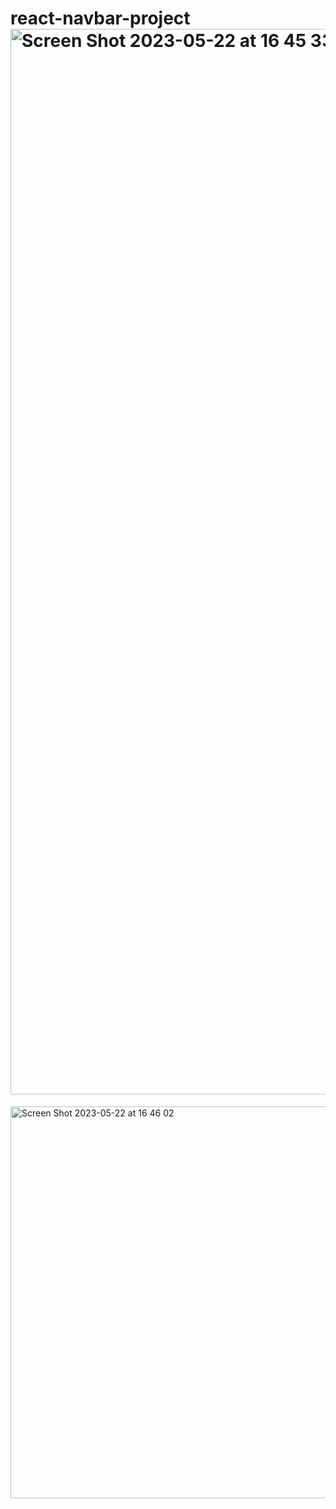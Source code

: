 # react-navbar-project<img width="1705" alt="Screen Shot 2023-05-22 at 16 45 33" src="https://github.com/firdess/react-navbar-project/assets/106804722/78fc6c8b-ad52-4ff4-b60f-399d909ec9b6">
<img width="627" alt="Screen Shot 2023-05-22 at 16 46 02" src="https://github.com/firdess/react-navbar-project/assets/106804722/68dfc45d-ab60-40cd-b560-f7218a2064e5">

